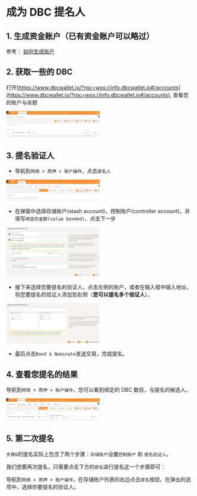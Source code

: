 # 成为 DBC 提名人

## 1. 生成资金账户（已有资金账户可以略过）

参考： [如何生成账户](generate-new-account.md)

## 2. 获取一些的 DBC

打开[https://www.dbcwallet.io/?rpc=wss://info.dbcwallet.io#/accounts](https://www.dbcwallet.io/?rpc=wss://info.dbcwallet.io#/accounts), 查看您的账户与余额

<img src="./assets/staking_dbc_and_voting.assets/image-20210122210826588.png" width="50%" height="50%">

## 3. 提名验证人

- 导航到`网络 > 质押 > 账户操作`，点击`提名人`

<img src="./assets/staking_dbc_and_voting.assets/image-20210122210945889.png" width="50%" height="50%">

- 在弹窗中选择存储账户(stash account)，控制账户(controller account)，并填写`绑定的金额(value bonded)`，点击下一步

<img src="./assets/staking_dbc_and_voting.assets/image-20210122211057762.png" width="50%" height="50%">

- 接下来选择您要提名的验证人，点击左侧的账户，或者在输入框中输入地址，将您要提名的验证人添加到右侧（**您可以提名多个验证人**）。

<img src="./assets/staking_dbc_and_voting.assets/image-20210122211203371.png" width="50%" height="50%">

- 最后点击`Bond & Nominate`发送交易，完成提名。

## 4. 查看您提名的结果

导航到`网络 > 质押 > 账户操作`，您可以看到绑定的 DBC 数目，与提名的候选人。

<img src="./assets/staking_dbc_and_voting.assets/image-20210122211537605.png" width="50%" height="50%">

## 5. 第二次提名

`步骤6`的提名实际上包含了两个步骤：`存储账户`设置`控制账户` 和 `提名验证人`。

我们想要再次提名，只需要点击下方的`提名`进行提名这一个步骤即可：

导航到`网络 > 质押 > 账户操作`，在存储账户列表的右边点击`提名`按钮，在弹出的选项中，选择你要提名的验证人。
